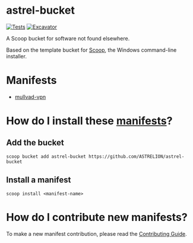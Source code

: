 # astrel-bucket

[![Tests](https://github.com/ASTRELION/astrel-bucket/actions/workflows/ci.yml/badge.svg)](https://github.com/ASTRELION/astrel-bucket/actions/workflows/ci.yml)
[![Excavator](https://github.com/ASTRELION/astrel-bucket/actions/workflows/excavator.yml/badge.svg)](https://github.com/ASTRELION/astrel-bucket/actions/workflows/excavator.yml)

A Scoop bucket for software not found elsewhere.

Based on the template bucket for [Scoop](https://scoop.sh), the Windows command-line installer.

# Manifests

- [mullvad-vpn](./bucket/mullvad-vpn.json)

# How do I install these [manifests](#manifests)?

## Add the bucket

```
scoop bucket add astrel-bucket https://github.com/ASTRELION/astrel-bucket
```

## Install a manifest

```
scoop install <manifest-name>
```

# How do I contribute new manifests?

To make a new manifest contribution, please read the [Contributing Guide](https://github.com/ScoopInstaller/.github/blob/main/.github/CONTRIBUTING.md).

